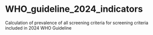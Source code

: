 # WHO_guideline_2024_indicators
Calculation of prevalence of all screening criteria for screening criteria included in 2024 WHO Guideline
